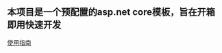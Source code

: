## 本项目是一个预配置的asp.net core模板，旨在开箱即用快速开发

[使用指南](https://github.com/huanent/AspNetCoreQuickStart/blob/master/docs/%E4%BD%BF%E7%94%A8%E6%8C%87%E5%8D%97.md)
